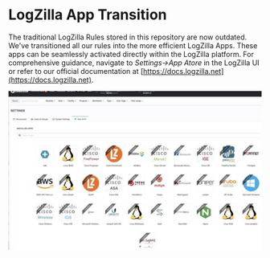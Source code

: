 # LogZilla App Transition

The traditional LogZilla Rules stored in this repository are now outdated. We've transitioned all our rules into the more efficient LogZilla Apps. These apps can be seamlessly activated directly within the LogZilla platform. For comprehensive guidance, navigate to *Settings->App Atore* in the LogZilla UI or refer to our official documentation at [https://docs.logzilla.net](https://docs.logzilla.net).

![LogZilla's App Store Showcase](logzilla_appstore.jpg) 





